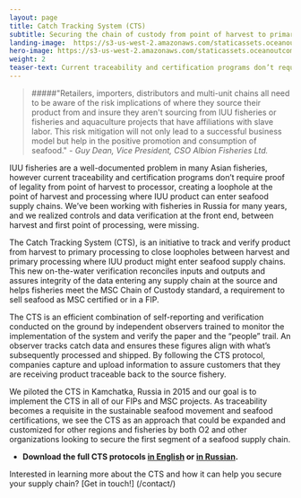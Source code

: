 ```yaml
---
layout: page 
title: Catch Tracking System (CTS)
subtitle: Securing the chain of custody from point of harvest to primary processor
landing-image: 	https://s3-us-west-2.amazonaws.com/staticassets.oceanoutcomes.org/rollover+images/catchtrackinghover.jpg
hero-image: https://s3-us-west-2.amazonaws.com/staticassets.oceanoutcomes.org/hero+photos/catchtrackinghero.jpg
weight: 2
teaser-text: Current traceability and certification programs don’t require proof of legality from point of harvest to processor, creating a loophole at the point of harvest and processing where IUU product can enter seafood supply chains. That’s where the CTS comes in.
---
```

> #####"Retailers, importers, distributors and multi-unit chains all need to be aware of the risk implications of where they source their product from and insure they aren't sourcing from IUU fisheries or fisheries and aquaculture projects that have affiliations with slave labor. This risk mitigation will not only lead to a successful business model but help in the positive promotion and consumption of seafood." - *Guy Dean, Vice President, CSO Albion Fisheries Ltd.*

IUU fisheries are a well-documented problem in many Asian fisheries, however current traceability and certification programs don’t require proof of legality from point of harvest to processor, creating a loophole at the point of harvest and processing where IUU product can enter seafood supply chains. We’ve been working with fisheries in Russia for many years, and we realized controls and data verification at the front end, between harvest and first point of processing, were missing. 

The Catch Tracking System (CTS), is an initiative to track and verify product from harvest to primary processing to close loopholes between harvest and primary processing where IUU product might enter seafood supply chains. This new on-the-water verification reconciles inputs and outputs and assures integrity of the data entering any supply chain at the source and helps fisheries meet the MSC Chain of Custody standard, a requirement to sell seafood as MSC certified or in a FIP.

The CTS is an efficient combination of self-reporting and verification conducted on the ground by independent observers trained to monitor the implementation of the system and verify the paper and the “people” trail. An observer tracks catch data and ensures these figures align with what’s subsequently processed and shipped. By following the CTS protocol, companies capture and upload information to assure customers that they are receiving product traceable back to the source fishery.

We piloted the CTS in Kamchatka, Russia in 2015 and our goal is to implement the CTS in all of our FIPs and MSC projects. As traceability becomes a requisite in the sustainable seafood movement and seafood certifications, we see the CTS as an approach that could be expanded and customized for other regions and fisheries by both O2 and other organizations looking to secure the first segment of a seafood supply chain. 

  * **Download the full CTS protocols <a href="https://s3-us-west-2.amazonaws.com/staticassets.oceanoutcomes.org/supporting+documents/CTSProtocolEnglish.pdf" target="_blank">in English</a> or <a href="https://s3-us-west-2.amazonaws.com/staticassets.oceanoutcomes.org/supporting+documents/CTSProtocolRussian.pdf" target="_blank">in Russian</a>.**

Interested in learning more about the CTS and how it can help you secure your supply chain? [Get in touch!] (/contact/)
